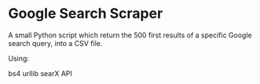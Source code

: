 # Google Search Scraper

A small Python script which return the 500 first results of a specific Google search query, into a CSV file.

Using:

bs4
urllib
searX API

